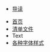 
* [导读](README.md)
- [首页](app/src/main/java/com/example/android/apis/ApiDemos.java)
- [清单文件](app/src/main/AndroidManifest.xml)
- Text
- [各种字体样式](app/src/main/java/com/example/android/apis/text/Link.java)

